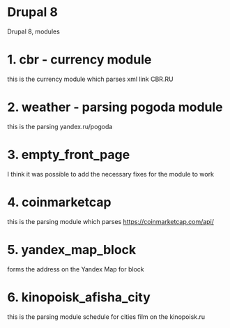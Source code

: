 # Drupal 8
Drupal 8, modules
# 1. cbr - currency module
this is the currency module which parses xml link CBR.RU
# 2. weather - parsing pogoda module
this is the parsing yandex.ru/pogoda
# 3. empty_front_page
I think it was possible to add the necessary fixes for the module to work
# 4. coinmarketcap
this is the parsing module which parses https://coinmarketcap.com/api/
# 5. yandex_map_block
forms the address on the Yandex Map for block
# 6. kinopoisk_afisha_city
this is the parsing module schedule for cities film on the kinopoisk.ru